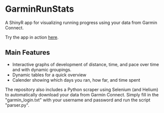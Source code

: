 # GarminRunStats
A ShinyR app for visualizing running progress using your data from Garmin Connect.

Try the app in action [here](https://hlasse.shinyapps.io/GarminRunStats/]).

## Main Features
* Interactive graphs of development of distance, time, and pace over time and with dynamic groupings.
* Dynamic tables for a quick overview
* Calender showing which days you ran, how far, and time spent

The repository also includes a Python scraper using Selenium (and Helium) to automatically download your data from Garmin Connect. Simply fill in the "garmin_login.txt" with your username and password and run the script "parser.py".
